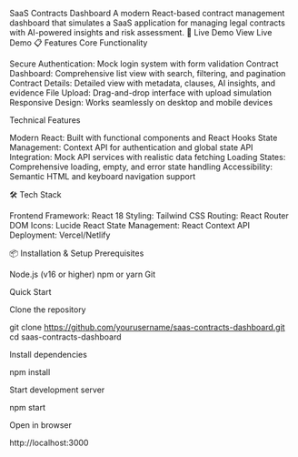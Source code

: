 SaaS Contracts Dashboard
A modern React-based contract management dashboard that simulates a SaaS application for managing legal contracts with AI-powered insights and risk assessment.
🚀 Live Demo
View Live Demo
📋 Features
Core Functionality

Secure Authentication: Mock login system with form validation
Contract Dashboard: Comprehensive list view with search, filtering, and pagination
Contract Details: Detailed view with metadata, clauses, AI insights, and evidence
File Upload: Drag-and-drop interface with upload simulation
Responsive Design: Works seamlessly on desktop and mobile devices

Technical Features

Modern React: Built with functional components and React Hooks
State Management: Context API for authentication and global state
API Integration: Mock API services with realistic data fetching
Loading States: Comprehensive loading, empty, and error state handling
Accessibility: Semantic HTML and keyboard navigation support

🛠️ Tech Stack

Frontend Framework: React 18
Styling: Tailwind CSS
Routing: React Router DOM
Icons: Lucide React
State Management: React Context API
Deployment: Vercel/Netlify

📦 Installation & Setup
Prerequisites

Node.js (v16 or higher)
npm or yarn
Git

Quick Start

Clone the repository

git clone https://github.com/yourusername/saas-contracts-dashboard.git
cd saas-contracts-dashboard

Install dependencies
  
npm install

Start development server

npm start

Open in browser

 
http://localhost:3000

